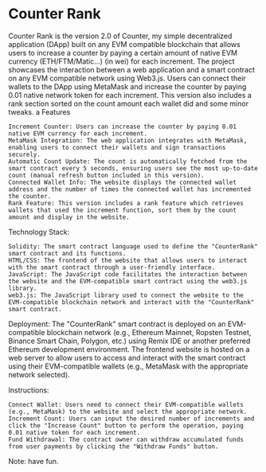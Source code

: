 # Counter Rank

Counter Rank is the version 2.0 of Counter, my simple decentralized application (DApp) built on any EVM compatible blockchain that allows users to increase a counter by paying a certain amount of native EVM currency (ETH/FTM/Matic...) (in wei) for each increment. The project showcases the interaction between a web application and a smart contract on any EVM compatible network using Web3.js. Users can connect their wallets to the DApp using MetaMask and increase the counter by paying 0.01 native network token for each increment. This version also includes a rank section sorted on the count amount each wallet did and some minor tweaks.
a
Features

    Increment Counter: Users can increase the counter by paying 0.01 native EVM currency for each increment.
    MetaMask Integration: The web application integrates with MetaMask, enabling users to connect their wallets and sign transactions securely.
    Automatic Count Update: The count is automatically fetched from the smart contract every 5 seconds, ensuring users see the most up-to-date count (manual refresh button included in this version).
    Connected Wallet Info: The website displays the connected wallet address and the number of times the connected wallet has incremented the counter.
    Rank Feature: This version includes a rank feature which retrieves wallets that used the increment function, sort them by the count amount and display in the website. 
    
Technology Stack:

    Solidity: The smart contract language used to define the "CounterRank" smart contract and its functions.
    HTML/CSS: The frontend of the website that allows users to interact with the smart contract through a user-friendly interface.
    JavaScript: The JavaScript code facilitates the interaction between the website and the EVM-compatible smart contract using the web3.js library.
    web3.js: The JavaScript library used to connect the website to the EVM-compatible blockchain network and interact with the "CounterRank" smart contract.

Deployment:
The "CounterRank" smart contract is deployed on an EVM-compatible blockchain network (e.g., Ethereum Mainnet, Ropsten Testnet, Binance Smart Chain, Polygon, etc.) using Remix IDE or another preferred Ethereum development environment. The frontend website is hosted on a web server to allow users to access and interact with the smart contract using their EVM-compatible wallets (e.g., MetaMask with the appropriate network selected).

Instructions:

    Connect Wallet: Users need to connect their EVM-compatible wallets (e.g., MetaMask) to the website and select the appropriate network.
    Increment Count: Users can input the desired number of increments and click the "Increase Count" button to perform the operation, paying 0.01 native token for each increment.
    Fund Withdrawal: The contract owner can withdraw accumulated funds from user payments by clicking the "Withdraw Funds" button.

Note: have fun.
